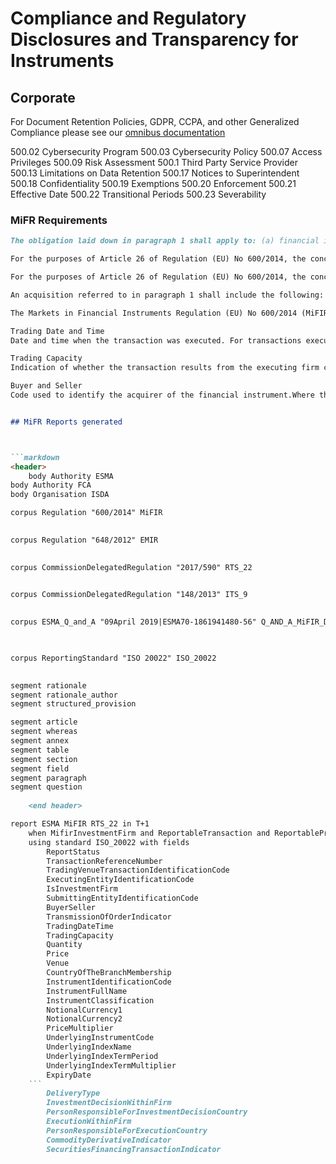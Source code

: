 # Compliance and Regulatory Disclosures and Transparency for Instruments

## Corporate 
For Document Retention Policies, GDPR, CCPA, and other Generalized Compliance please see our [omnibus documentation](https://freight-chain.github.io/obm)



500.02 Cybersecurity Program 
500.03 Cybersecurity Policy
500.07 Access Privileges 
500.09 Risk Assessment 
500.1 Third Party Service Provider
500.13 Limitations on Data Retention
500.17 Notices to Superintendent
500.18 Confidentiality
500.19 Exemptions 
500.20 Enforcement
500.21 Effective Date 
500.22 Transitional Periods
500.23 Severability 

### MiFR Requirements

```markdown
The obligation laid down in paragraph 1 shall apply to: (a) financial instruments which are admitted to trading or traded on a trading venue or for which a request for admission to trading has been made; (b) financial instruments where the underlying is a financial instrument traded on a trading venue; and(c) financial instruments where the underlying is an index or a basket composed of financial instruments traded on a trading venue The obligation shall apply to transactions in financial instruments referred to in points (a) to (c) irrespective of whether or not such transactions are carried out on the trading venue.

For the purposes of Article 26 of Regulation (EU) No 600/2014, the conclusion of an acquisition or disposal of a financial instrument referred to in Article 26(2) of Regulation (EU) No 600/2014 shall constitute a transaction.

For the purposes of Article 26 of Regulation (EU) No 600/2014, the conclusion of an acquisition or disposal of a financial instrument referred to in Article 26(2) of Regulation (EU) No 600/2014 shall constitute a transaction.

An acquisition referred to in paragraph 1 shall include the following:  (b) entering into a derivative contract; (c) an increase in the notional amount of a derivative contract. 5. A transaction for the purposes of Article 26 of Regulation (EU) No 600/2014 shall not include the following:  (b) a contract arising exclusively for clearing or settlement purposes; (c) a settlement of mutual obligations between parties where the net obligation is carried forward;  (e) a post-trade assignment or novation of a derivative contract where one of the parties to the derivative contract is replaced by a third party (f) a portfolio compression;  (h) the exercise of a right embedded in a financial instrument, or the conversion of a convertible bond and the resultant transaction in the underlying financial instrument; (i) the creation, expiration or redemption of a financial instrument as a result of pre-determined contractual terms, or as a result of mandatory events which are beyond the control of the investor where no investment decision by the investor takes place at the point in time of the creation, expiration or redemption of the financial instrument; (j) a decrease or increase in the notional amount of a derivative contract as a result of pre-determined contractual terms or mandatory events where no investment decision by the investor takes place at the point in time of the change in the notional amount; (k) a change in the composition of an index or a basket that occurs after the execution of a transaction

The Markets in Financial Instruments Regulation (EU) No 600/2014 (MiFIR) requires investment firms to report complete and accurate details of transactions in financial instruments. ‘investment firm’ means any legal person whose regular occupation or business is the provision of one or more investment services to third parties and/or the performance of one or more investment activities on a professional basis. Member States may include in the definition of investment firms undertakings which are not legal persons, provided that: (a) their legal status ensures a level of protection for third parties’ interests equivalent to that afforded by legal persons; and (b) they are subject to equivalent prudential supervision appropriate to their legal form. However, where a natural person provides services involving the holding of third party funds or transferable securities, that person may be considered to be an investment firm for the purposes of this Directive and of Regulation (EU) No 600/2014 only if, without prejudice to the other requirements imposed in this Directive, in Regulation (EU) No 600/2014, and in Directive 2013/36/EU, that person complies with the following conditions: (a) the ownership rights of third parties in instruments and funds must be safeguarded, especially in the event of the insolvency of the firm or of its proprietors, seizure, set-off or any other action by creditors of the firm or of its proprietors; (b) the firm must be subject to rules designed to monitor the firm’s solvency and that of its proprietors; (c) the firm’s annual accounts must be audited by one or more persons empowered, under national law, to audit accounts; (d) where the firm has only one proprietor, that person must make provision for the protection of investors in the event of the firm’s cessation of business following the proprietor’s death or incapacity or any other such even

Trading Date and Time
Date and time when the transaction was executed. For transactions executed on a trading venue, the level of granularity shall be in accordance with the requirements set out in Article of Commission Delegated Regulation (EU) 2017/574 (2). For transactions not executed on a trading venue, the date and time shall be when the parties agree the content of the following fields: quantity, price, currencies in fields 31, 34 and 44, instrument identification code, instrument classification and underlying instrument code, where applicable. For transactions not executed on a trading venue the time reported shall be at least to the nearest second. Where the transaction results from an order transmitted by the executing firm on behalf of a client to a third party where the conditions for transmission set out in Article 4 were not satisfied, this shall be the date and time of the transaction rather than the time of the order transmission.

Trading Capacity 
Indication of whether the transaction results from the executing firm carrying out matched principal trading under Article 4(1)(38) of Directive 2014/65/EU or dealing on own account under Article 4(1)(6) of Directive 2014/65/EU. Where the transaction does not result from the executing firm carrying out matched principal trading or dealing on own account, the field shall indicate that the transaction was carried out under any other capacity.

Buyer and Seller
Code used to identify the acquirer of the financial instrument.Where the acquirer is a legal entity, the LEI code of the acquirer shall be used.Where the acquirer is a non-legal entity, the identifier specified in Article 6 shall be used.Where the transaction was executed on a trading venue or on an organised trading platform outside of the Union that utilises a central counterparty (CCP) and where the identity of the acquirer is not disclosed, the LEI code of the CCP shall be used.Where the transaction was executed on a trading venue or on an organised trading platform outside of the Union that does not utilise a CCP and where the identity of the acquirer is not disclosed, the MIC code of the trading venue or of the organised trading platform outside of the Union shall be used.Where the acquirer is an investment firm acting as a systematic internaliser (SI), the LEI code of the SI shall be used.‘INTC’ shall be used to designate an aggregate client account within the investment firm in order to report a transfer into or out of that account with an associated allocation to the individual client(s) out of or into that account respectively.In case of options and swaptions, the buyer shall be the counterparty that holds the right to exercise the option and the seller shall be the counterparty that sells the option and receives a premium.In case of futures and forwards other than futures and forwards relating to currencies, the buyer shall be the counterparty buying the instrument and the seller the counterparty selling the instrument.In the case of swaps relating to securities, the buyer shall be the counterparty that gets the risk of price movement of the underlying security and receives the security amount. The seller shall be the counterparty paying the security amount.In the case of swaps related to interest rates or inflation indices, the buyer shall be the counterparty paying the fixed rate. The seller shall be the counterparty receiving the fixed rate. In case of basis swaps (float-to-float interest rate swaps), the buyer shall be the counterparty that pays the spread and the seller the counterparty that receives the spread.In the case of swaps and forwards related to currencies and of cross currency swaps, the buyer shall be the counterparty receiving the currency which is first when sorted alphabetically by ISO 4217 standard and the seller shall be the counterparty delivering this currency.In the case of swap related to dividends, the buyer shall be the counterparty receiving the equivalent actual dividend payments. The seller is the counterparty paying the dividend and receiving the fixed rate.In the case of derivative instruments for the transfer of credit risk except options and swaptions, the buyer shall be the counterparty buying the protection. The seller is the counterparty selling the protection.In case of derivative contract related to commodities, the buyer shall be the counterparty that receives the commodity specified in the report and the seller the counterparty delivering this commodity.In case of forward rate agreements, the buyer shall be the counterparty paying the fixed rate and the seller the counterparty receiving the fixed rate.For an increase in notional, the buyer shall be the same as the acquirer of the financial instrument in the original transaction and the seller shall be the same as the disposer of the financial instrument in the original transaction.For a decrease in notional the buyer shall be the same as the disposer of the financial instrument in the original transaction and the seller shall be the same as the acquirer of the financial instrument in the original transaction.


## MiFR Reports generated 



```markdown
<header>
	body Authority ESMA
body Authority FCA
body Organisation ISDA

corpus Regulation "600/2014" MiFIR
	

corpus Regulation "648/2012" EMIR
	

corpus CommissionDelegatedRegulation "2017/590" RTS_22
	 

corpus CommissionDelegatedRegulation "148/2013" ITS_9
	

corpus ESMA_Q_and_A "09April 2019|ESMA70-1861941480-56" Q_AND_A_MiFIR_DATA_REPORTING
	


corpus ReportingStandard "ISO 20022" ISO_20022
	

segment rationale
segment rationale_author
segment structured_provision

segment article
segment whereas
segment annex
segment table
segment section
segment field
segment paragraph
segment question
	
	<end header>
```

```markdown
report ESMA MiFIR RTS_22 in T+1
	when MifirInvestmentFirm and ReportableTransaction and ReportableProduct
	using standard ISO_20022 with fields
		ReportStatus
		TransactionReferenceNumber
		TradingVenueTransactionIdentificationCode
		ExecutingEntityIdentificationCode
		IsInvestmentFirm
		SubmittingEntityIdentificationCode
		BuyerSeller
		TransmissionOfOrderIndicator
		TradingDateTime
		TradingCapacity
		Quantity
		Price
		Venue
		CountryOfTheBranchMembership
		InstrumentIdentificationCode
		InstrumentFullName
		InstrumentClassification
		NotionalCurrency1
		NotionalCurrency2
		PriceMultiplier
		UnderlyingInstrumentCode
		UnderlyingIndexName
		UnderlyingIndexTermPeriod
		UnderlyingIndexTermMultiplier
		ExpiryDate
    ```
		DeliveryType
		InvestmentDecisionWithinFirm
		PersonResponsibleForInvestmentDecisionCountry
		ExecutionWithinFirm
		PersonResponsibleForExecutionCountry
		CommodityDerivativeIndicator
		SecuritiesFinancingTransactionIndicator

